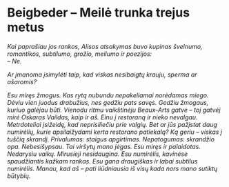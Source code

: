 # Beigbeder – Meilė trunka trejus metus

_Kai paprašiau jos rankos, Alisos atsakymas buvo kupinas švelnumo, romantikos, subtilumo, grožio, meilumo ir poezijos:_\
_– Ne._

_Ar įmanoma įsimylėti taip, kad viskas nesibaigtų krauju, sperma ar ašaromis?_

_Esu miręs žmogus. Kas rytą nubundu nepakeliamai norėdamas miego. Dėviu vien juodus drabužius, nes gedžiu pats savęs. Gedžiu žmogaus, kuriuo galėjau būti. Vienodu ritmu vaikštinėju Beaux-Arts gatve – toj gatvėj mirė Oskaras Vaildas, kaip ir aš. Einu į restoraną ir nieko nevalgau. Metrdoteliai įsižeidę, kad neprisiliečiu prie valgių. Bet ar jūs pažįstat daug numirėlių, kurie apsilaižydami kerta restorano patiekalą? Ką geriu – viskas į tuščią skrandį. Privalumas: staigus apgirtimas. Nepatogumas: skrandžio opa. Nebesišypsau. Tai viršytų mano jėgas. Esu miręs ir palaidotas. Nedarysiu vaikų. Mirusieji nesidaugina. Esu numirėlis, kavinėse spaudžiantis kažkam rankas. Esu gana draugiškas ir labai subtilus numirėlis. Manau, kad aš – pati liūdniausia iš visų kada nors mano sutiktų būtybių._
